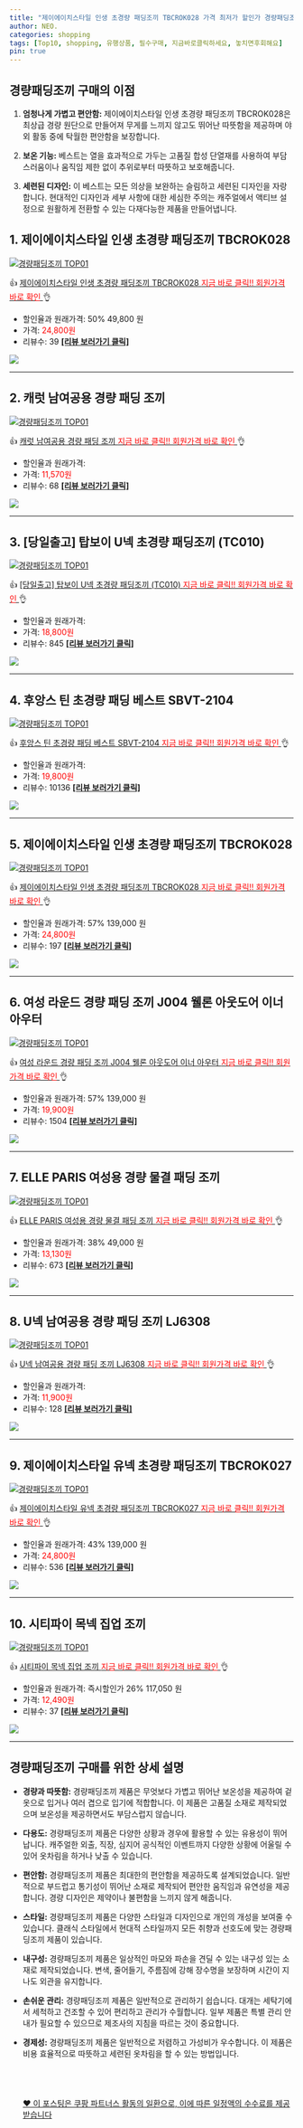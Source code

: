 ```yaml
---
title: "제이에이치스타일 인생 초경량 패딩조끼 TBCROK028 가격 최저가 할인가 경량패딩조끼 최저가 추천 제품 비교"
author: NEO.
categories: shopping
tags: [Top10, shopping, 유행상품, 필수구매, 지금바로클릭하세요, 놓치면후회해요]
pin: true
---
```

## 경량패딩조끼 구매의 이점
1. **엄청나게 가볍고 편안함:** 제이에이치스타일 인생 초경량 패딩조끼 TBCROK028은 최상급 경량 원단으로 만들어져 무게를 느끼지 않고도 뛰어난 따뜻함을 제공하며 야외 활동 중에 탁월한 편안함을 보장합니다.

2. **보온 기능:** 베스트는 열을 효과적으로 가두는 고품질 합성 단열재를 사용하여 부담스러움이나 움직임 제한 없이 추위로부터 따뜻하고 보호해줍니다.

3. **세련된 디자인:** 이 베스트는 모든 의상을 보완하는 슬림하고 세련된 디자인을 자랑합니다. 현대적인 디자인과 세부 사항에 대한 세심한 주의는 캐주얼에서 액티브 설정으로 원활하게 전환할 수 있는 다재다능한 제품을 만들어냅니다.

   

## 1. 제이에이치스타일 인생 초경량 패딩조끼 TBCROK028

[![경량패딩조끼 TOP01](https://thumbnail7.coupangcdn.com/thumbnails/remote/490x490ex/image/retail/images/8576704418579877-b167e706-a189-442c-a148-0a56bd5b6016.jpg)](https://link.coupang.com/re/AFFSDP?lptag=AF3617701&subid=GithubCoopas&pageKey=256607308&traceid=V0-153&itemId=805915795&vendorItemId=71254650657)


👍 [제이에이치스타일 인생 초경량 패딩조끼 TBCROK028 <font color=red> 지금 바로 클릭!! 회원가격 바로 확인 </font> ](https://link.coupang.com/re/AFFSDP?lptag=AF3617701&subid=GithubCoopas&pageKey=256607308&traceid=V0-153&itemId=805915795&vendorItemId=71254650657) 👌 


- 할인율과 원래가격: 50%  49,800   원
- 가격: <span style='color:red'>24,800원</span>
- 리뷰수: 39  [**[리뷰 보러가기 클릭]**](https://link.coupang.com/re/AFFSDP?lptag=AF3617701&subid=GithubCoopas&pageKey=256607308&traceid=V0-153&itemId=805915795&vendorItemId=71254650657)

[![](/discount_price.png)](https://link.coupang.com/re/AFFSDP?lptag=AF3617701&subid=GithubCoopas&pageKey=256607308&traceid=V0-153&itemId=805915795&vendorItemId=71254650657)

---


   

## 2. 캐럿 남여공용 경량 패딩 조끼

[![경량패딩조끼 TOP01](https://thumbnail6.coupangcdn.com/thumbnails/remote/490x490ex/image/retail/images/40908335188890-9b0c5a3d-f267-4b55-beb9-a5cf7247c455.jpg)](https://link.coupang.com/re/AFFSDP?lptag=AF3617701&subid=GithubCoopas&pageKey=2111547273&traceid=V0-153&itemId=3586763411&vendorItemId=71572558401)


👍 [캐럿 남여공용 경량 패딩 조끼 <font color=red> 지금 바로 클릭!! 회원가격 바로 확인 </font> ](https://link.coupang.com/re/AFFSDP?lptag=AF3617701&subid=GithubCoopas&pageKey=2111547273&traceid=V0-153&itemId=3586763411&vendorItemId=71572558401) 👌 


- 할인율과 원래가격: 
- 가격: <span style='color:red'>11,570원</span>
- 리뷰수: 68  [**[리뷰 보러가기 클릭]**](https://link.coupang.com/re/AFFSDP?lptag=AF3617701&subid=GithubCoopas&pageKey=2111547273&traceid=V0-153&itemId=3586763411&vendorItemId=71572558401)

[![](/discount_price.png)](https://link.coupang.com/re/AFFSDP?lptag=AF3617701&subid=GithubCoopas&pageKey=2111547273&traceid=V0-153&itemId=3586763411&vendorItemId=71572558401)

---


   

## 3. [당일출고] 탑보이 U넥 초경량 패딩조끼 (TC010)

[![경량패딩조끼 TOP01](https://thumbnail10.coupangcdn.com/thumbnails/remote/490x490ex/image/vendor_inventory/a923/fef86558279831c8d485c3e24eae9083295e5ae227fa31e2bd20a362456c.jpg)](https://link.coupang.com/re/AFFSDP?lptag=AF3617701&subid=GithubCoopas&pageKey=6874863422&traceid=V0-153&itemId=16458458791&vendorItemId=4017498981)


👍 [[당일출고] 탑보이 U넥 초경량 패딩조끼 (TC010) <font color=red> 지금 바로 클릭!! 회원가격 바로 확인 </font> ](https://link.coupang.com/re/AFFSDP?lptag=AF3617701&subid=GithubCoopas&pageKey=6874863422&traceid=V0-153&itemId=16458458791&vendorItemId=4017498981) 👌 


- 할인율과 원래가격: 
- 가격: <span style='color:red'>18,800원</span>
- 리뷰수: 845  [**[리뷰 보러가기 클릭]**](https://link.coupang.com/re/AFFSDP?lptag=AF3617701&subid=GithubCoopas&pageKey=6874863422&traceid=V0-153&itemId=16458458791&vendorItemId=4017498981)

[![](/discount_price.png)](https://link.coupang.com/re/AFFSDP?lptag=AF3617701&subid=GithubCoopas&pageKey=6874863422&traceid=V0-153&itemId=16458458791&vendorItemId=4017498981)

---


   

## 4. 후앙스 틴 초경량 패딩 베스트 SBVT-2104

[![경량패딩조끼 TOP01](https://thumbnail6.coupangcdn.com/thumbnails/remote/490x490ex/image/vendor_inventory/0cd2/50d8dc33108fd9a6fbf946204e0a107525c226552d220f2608e66c7ed89d.jpg)](https://link.coupang.com/re/AFFSDP?lptag=AF3617701&subid=GithubCoopas&pageKey=2234263821&traceid=V0-153&itemId=3813067533&vendorItemId=87087287518)


👍 [후앙스 틴 초경량 패딩 베스트 SBVT-2104 <font color=red> 지금 바로 클릭!! 회원가격 바로 확인 </font> ](https://link.coupang.com/re/AFFSDP?lptag=AF3617701&subid=GithubCoopas&pageKey=2234263821&traceid=V0-153&itemId=3813067533&vendorItemId=87087287518) 👌 


- 할인율과 원래가격: 
- 가격: <span style='color:red'>19,800원</span>
- 리뷰수: 10136  [**[리뷰 보러가기 클릭]**](https://link.coupang.com/re/AFFSDP?lptag=AF3617701&subid=GithubCoopas&pageKey=2234263821&traceid=V0-153&itemId=3813067533&vendorItemId=87087287518)

[![](/discount_price.png)](https://link.coupang.com/re/AFFSDP?lptag=AF3617701&subid=GithubCoopas&pageKey=2234263821&traceid=V0-153&itemId=3813067533&vendorItemId=87087287518)

---


   

## 5. 제이에이치스타일 인생 초경량 패딩조끼 TBCROK028

[![경량패딩조끼 TOP01](https://thumbnail6.coupangcdn.com/thumbnails/remote/490x490ex/image/retail/images/7964190186772051-e6e08762-f26d-44bd-a42d-586e9755abfc.jpg)](https://link.coupang.com/re/AFFSDP?lptag=AF3617701&subid=GithubCoopas&pageKey=256607308&traceid=V0-153&itemId=805915772&vendorItemId=71004633904)


👍 [제이에이치스타일 인생 초경량 패딩조끼 TBCROK028 <font color=red> 지금 바로 클릭!! 회원가격 바로 확인 </font> ](https://link.coupang.com/re/AFFSDP?lptag=AF3617701&subid=GithubCoopas&pageKey=256607308&traceid=V0-153&itemId=805915772&vendorItemId=71004633904) 👌 


- 할인율과 원래가격: 57%  139,000   원
- 가격: <span style='color:red'>24,800원</span>
- 리뷰수: 197  [**[리뷰 보러가기 클릭]**](https://link.coupang.com/re/AFFSDP?lptag=AF3617701&subid=GithubCoopas&pageKey=256607308&traceid=V0-153&itemId=805915772&vendorItemId=71004633904)

[![](/discount_price.png)](https://link.coupang.com/re/AFFSDP?lptag=AF3617701&subid=GithubCoopas&pageKey=256607308&traceid=V0-153&itemId=805915772&vendorItemId=71004633904)

---


   

## 6. 여성 라운드 경량 패딩 조끼 J004 웰론 아웃도어 이너 아우터

[![경량패딩조끼 TOP01](https://thumbnail9.coupangcdn.com/thumbnails/remote/490x490ex/image/vendor_inventory/092f/950281356a512e71230a5baf23e6fbcb1f02256f168522089c0d675e2a9b.jpg)](https://link.coupang.com/re/AFFSDP?lptag=AF3617701&subid=GithubCoopas&pageKey=6080650618&traceid=V0-153&itemId=11270250344&vendorItemId=71915024292)


👍 [여성 라운드 경량 패딩 조끼 J004 웰론 아웃도어 이너 아우터 <font color=red> 지금 바로 클릭!! 회원가격 바로 확인 </font> ](https://link.coupang.com/re/AFFSDP?lptag=AF3617701&subid=GithubCoopas&pageKey=6080650618&traceid=V0-153&itemId=11270250344&vendorItemId=71915024292) 👌 


- 할인율과 원래가격: 57%  139,000   원
- 가격: <span style='color:red'>19,900원</span>
- 리뷰수: 1504  [**[리뷰 보러가기 클릭]**](https://link.coupang.com/re/AFFSDP?lptag=AF3617701&subid=GithubCoopas&pageKey=6080650618&traceid=V0-153&itemId=11270250344&vendorItemId=71915024292)

[![](/discount_price.png)](https://link.coupang.com/re/AFFSDP?lptag=AF3617701&subid=GithubCoopas&pageKey=6080650618&traceid=V0-153&itemId=11270250344&vendorItemId=71915024292)

---


   

## 7. ELLE PARIS 여성용 경량 물결 패딩 조끼

[![경량패딩조끼 TOP01](https://thumbnail7.coupangcdn.com/thumbnails/remote/490x490ex/image/retail/images/1871978107401180-cc8d1058-916c-4bc7-b7be-896dd1dcd554.jpg)](https://link.coupang.com/re/AFFSDP?lptag=AF3617701&subid=GithubCoopas&pageKey=7432579977&traceid=V0-153&itemId=19307405265&vendorItemId=86421731706)


👍 [ELLE PARIS 여성용 경량 물결 패딩 조끼 <font color=red> 지금 바로 클릭!! 회원가격 바로 확인 </font> ](https://link.coupang.com/re/AFFSDP?lptag=AF3617701&subid=GithubCoopas&pageKey=7432579977&traceid=V0-153&itemId=19307405265&vendorItemId=86421731706) 👌 


- 할인율과 원래가격: 38%  49,000   원
- 가격: <span style='color:red'>13,130원</span>
- 리뷰수: 673  [**[리뷰 보러가기 클릭]**](https://link.coupang.com/re/AFFSDP?lptag=AF3617701&subid=GithubCoopas&pageKey=7432579977&traceid=V0-153&itemId=19307405265&vendorItemId=86421731706)

[![](/discount_price.png)](https://link.coupang.com/re/AFFSDP?lptag=AF3617701&subid=GithubCoopas&pageKey=7432579977&traceid=V0-153&itemId=19307405265&vendorItemId=86421731706)

---


   

## 8. U넥 남여공용 경량 패딩 조끼 LJ6308

[![경량패딩조끼 TOP01](https://thumbnail8.coupangcdn.com/thumbnails/remote/490x490ex/image/vendor_inventory/871f/eac7c95e28f23d87971ffab96ca7f369e04424e6ea987f21fcb03583d8a0.jpg)](https://link.coupang.com/re/AFFSDP?lptag=AF3617701&subid=GithubCoopas&pageKey=7650635709&traceid=V0-153&itemId=20355381925&vendorItemId=87439672808)


👍 [U넥 남여공용 경량 패딩 조끼 LJ6308 <font color=red> 지금 바로 클릭!! 회원가격 바로 확인 </font> ](https://link.coupang.com/re/AFFSDP?lptag=AF3617701&subid=GithubCoopas&pageKey=7650635709&traceid=V0-153&itemId=20355381925&vendorItemId=87439672808) 👌 


- 할인율과 원래가격: 
- 가격: <span style='color:red'>11,900원</span>
- 리뷰수: 128  [**[리뷰 보러가기 클릭]**](https://link.coupang.com/re/AFFSDP?lptag=AF3617701&subid=GithubCoopas&pageKey=7650635709&traceid=V0-153&itemId=20355381925&vendorItemId=87439672808)

[![](/discount_price.png)](https://link.coupang.com/re/AFFSDP?lptag=AF3617701&subid=GithubCoopas&pageKey=7650635709&traceid=V0-153&itemId=20355381925&vendorItemId=87439672808)

---


   

## 9. 제이에이치스타일 유넥 초경량 패딩조끼 TBCROK027

[![경량패딩조끼 TOP01](https://thumbnail9.coupangcdn.com/thumbnails/remote/490x490ex/image/retail/images/7963721938342285-64d0c36c-4e65-4e9d-aebf-f7bf0d9f4958.jpg)](https://link.coupang.com/re/AFFSDP?lptag=AF3617701&subid=GithubCoopas&pageKey=1101049515&traceid=V0-153&itemId=2060840968&vendorItemId=71254641386)


👍 [제이에이치스타일 유넥 초경량 패딩조끼 TBCROK027 <font color=red> 지금 바로 클릭!! 회원가격 바로 확인 </font> ](https://link.coupang.com/re/AFFSDP?lptag=AF3617701&subid=GithubCoopas&pageKey=1101049515&traceid=V0-153&itemId=2060840968&vendorItemId=71254641386) 👌 


- 할인율과 원래가격: 43%  139,000   원
- 가격: <span style='color:red'>24,800원</span>
- 리뷰수: 536  [**[리뷰 보러가기 클릭]**](https://link.coupang.com/re/AFFSDP?lptag=AF3617701&subid=GithubCoopas&pageKey=1101049515&traceid=V0-153&itemId=2060840968&vendorItemId=71254641386)

[![](/discount_price.png)](https://link.coupang.com/re/AFFSDP?lptag=AF3617701&subid=GithubCoopas&pageKey=1101049515&traceid=V0-153&itemId=2060840968&vendorItemId=71254641386)

---


   

## 10. 시티파이 목넥 집업 조끼

[![경량패딩조끼 TOP01](https://thumbnail6.coupangcdn.com/thumbnails/remote/490x490ex/image/retail/images/9094090081382498-c4ad50f3-79d6-45d2-af10-12234c62ae24.jpg)](https://link.coupang.com/re/AFFSDP?lptag=AF3617701&subid=GithubCoopas&pageKey=6617046157&traceid=V0-153&itemId=15028984808&vendorItemId=82251612871)


👍 [시티파이 목넥 집업 조끼 <font color=red> 지금 바로 클릭!! 회원가격 바로 확인 </font> ](https://link.coupang.com/re/AFFSDP?lptag=AF3617701&subid=GithubCoopas&pageKey=6617046157&traceid=V0-153&itemId=15028984808&vendorItemId=82251612871) 👌 


- 할인율과 원래가격: 즉시할인가 26%  117,050   원
- 가격: <span style='color:red'>12,490원</span>
- 리뷰수: 37  [**[리뷰 보러가기 클릭]**](https://link.coupang.com/re/AFFSDP?lptag=AF3617701&subid=GithubCoopas&pageKey=6617046157&traceid=V0-153&itemId=15028984808&vendorItemId=82251612871)

[![](/discount_price.png)](https://link.coupang.com/re/AFFSDP?lptag=AF3617701&subid=GithubCoopas&pageKey=6617046157&traceid=V0-153&itemId=15028984808&vendorItemId=82251612871)

---
## 경량패딩조끼 구매를 위한 상세 설명
* **경량과 따뜻함:** 경량패딩조끼 제품은 무엇보다 가볍고 뛰어난 보온성을 제공하여 겉옷으로 입거나 여러 겹으로 입기에 적합합니다. 이 제품은 고품질 소재로 제작되었으며 보온성을 제공하면서도 부담스럽지 않습니다.


* **다용도:** 경량패딩조끼 제품은 다양한 상황과 경우에 활용할 수 있는 유용성이 뛰어납니다. 캐주얼한 외출, 직장, 심지어 공식적인 이벤트까지 다양한 상황에 어울릴 수 있어 옷차림을 하거나 낮출 수 있습니다.


* **편안함:** 경량패딩조끼 제품은 최대한의 편안함을 제공하도록 설계되었습니다. 일반적으로 부드럽고 통기성이 뛰어난 소재로 제작되어 편안한 움직임과 유연성을 제공합니다. 경량 디자인은 제약이나 불편함을 느끼지 않게 해줍니다.


* **스타일:** 경량패딩조끼 제품은 다양한 스타일과 디자인으로 개인의 개성을 보여줄 수 있습니다. 클래식 스타일에서 현대적 스타일까지 모든 취향과 선호도에 맞는 경량패딩조끼 제품이 있습니다.


* **내구성:** 경량패딩조끼 제품은 일상적인 마모와 파손을 견딜 수 있는 내구성 있는 소재로 제작되었습니다. 변색, 줄어들기, 주름짐에 강해 장수명을 보장하며 시간이 지나도 외관을 유지합니다.


* **손쉬운 관리:** 경량패딩조끼 제품은 일반적으로 관리하기 쉽습니다. 대개는 세탁기에서 세척하고 건조할 수 있어 편리하고 관리가 수월합니다. 일부 제품은 특별 관리 안내가 필요할 수 있으므로 제조사의 지침을 따르는 것이 중요합니다.


* **경제성:** 경량패딩조끼 제품은 일반적으로 저렴하고 가성비가 우수합니다. 이 제품은 비용 효율적으로 따뜻하고 세련된 옷차림을 할 수 있는 방법입니다.<br><br><br><br><br> [ ❤  이 포스팅은 쿠팡 파트너스 활동의 일환으로, 이에 따른 일정액의 수수료를 제공받습니다](https://link.coupang.com/a/bcEFyh)